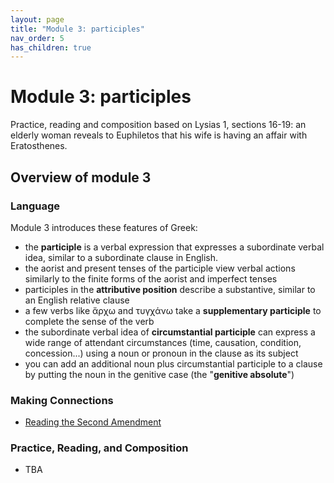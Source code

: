 ```yaml
---
layout: page
title: "Module 3: participles"
nav_order: 5
has_children: true
---
```


# Module 3:  participles


Practice, reading and composition based on Lysias 1, sections 16-19:  an elderly woman reveals to Euphiletos that his wife is having an affair with Eratosthenes.


## Overview of module 3

### Language


Module 3 introduces these features of Greek:

- the **participle** is a verbal expression that expresses a subordinate verbal idea, similar to a  subordinate clause in English.
- the aorist and present tenses of the participle view verbal actions similarly to the finite forms of the aorist and imperfect tenses
- participles in the **attributive position** describe a substantive, similar to an English relative clause
- a few verbs like ἄρχω and τυγχάνω take a **supplementary participle** to complete the sense of the verb
- the subordinate verbal idea of **circumstantial participle** can express a wide range of attendant circumstances (time, causation, condition, concession...)  using a noun or pronoun in the clause as its subject
- you can add an additional noun plus circumstantial participle to a clause by putting the noun in the genitive case (the "**genitive absolute**")



### Making Connections

- [Reading the Second Amendment](./in-action/)

### Practice, Reading, and Composition

- TBA